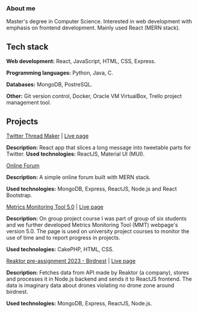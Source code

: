 ### About me

Master's degree in Computer Science. Interested in web development with emphasis on frontend development. Mainly used React (MERN stack).

## Tech stack

**Web development:** React, JavaScript, HTML, CSS, Express.

**Programming languages:** Python, Java, C.

**Databases:** MongoDB, PostreSQL.

**Other:** Git version control, Docker, Oracle VM VirtualBox, Trello project management tool.

## Projects

[Twitter Thread Maker](https://github.com/niemiville/twitter-thread-maker) | [Live page](https://niemiville.github.io/twitter-thread-maker/)

**Description:** React app that slices a long message into tweetable parts for Twitter.
**Used technologies:** ReactJS, Material UI (MUI).

[Online Forum](https://github.com/niemiville/online-forum)

**Description:** A simple online forum built with MERN stack.

**Used technologies:** MongoDB, Express, ReactJS, Node.js and React Bootstrap.

[Metrics Monitoring Tool 5.0](https://github.com/niemiville/mmt-5) | [Live page](https://metricsmonitoring.rd.tuni.fi/projects/about)

**Description:** On group project course I was part of group of six students and we further developed Metrics Monitoring Tool (MMT) webpage's version 5.0. The page is used on university project courses to monitor the use of time and to report progress in projects.

**Used technologies:** CakePHP, HTML, CSS.

[Reaktor pre-assignment 2023 - Birdnest](https://github.com/niemiville/reaktor-birdnest) | [Live page](https://niemiville.github.io/reaktor-birdnest/)

**Description:** Fetches data from API made by Reaktor (a company), stores and processes it in Node.js backend and sends it to ReactJS frontend. The data is imaginary data about drones violating no drone zone around birdnest. 

**Used technologies:** MongoDB, Express, ReactJS, Node.js.
